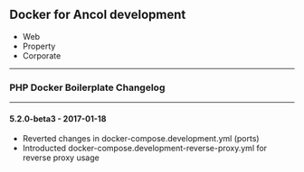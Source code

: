 ## Docker for Ancol development
- Web
- Property
- Corporate

---
### PHP Docker Boilerplate Changelog
---
#### 5.2.0-beta3 - 2017-01-18
- Reverted changes in docker-compose.development.yml (ports)
- Introducted docker-compose.development-reverse-proxy.yml for reverse proxy usage
